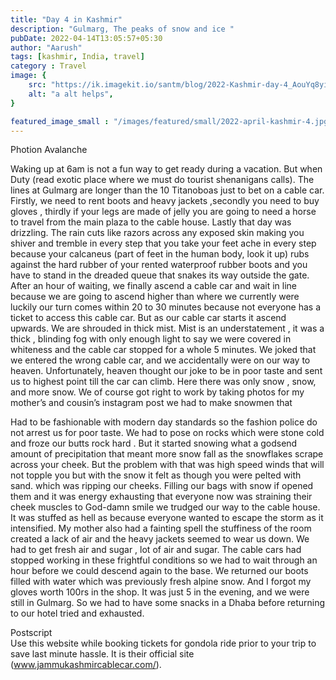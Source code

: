 ```yaml
---
title: "Day 4 in Kashmir"
description: "Gulmarg, The peaks of snow and ice "
pubDate: 2022-04-14T13:05:57+05:30
author: "Aarush"
tags: [kashmir, India, travel]
category : Travel
image: {
    src: "https://ik.imagekit.io/santm/blog/2022-Kashmir-day-4_AouYq8yiL.webp",
    alt: "a alt helps",
}

featured_image_small : "/images/featured/small/2022-april-kashmir-4.jpg"
---
```

Photion Avalanche    

Waking up at 6am is not a fun way to get ready during a vacation. But when Duty (read exotic place where we must do tourist shenanigans  calls). The lines at Gulmarg are longer than the 10 Titanoboas just to bet on a cable car. Firstly, we need to rent boots and heavy jackets ,secondly you need to buy gloves , thirdly if your legs are made of jelly you are going to  need a horse to travel from the main plaza to the cable house. Lastly that day was drizzling. The rain cuts like razors across any exposed skin making you shiver and tremble  in every step that you take your feet ache in every step because your calcaneus (part of feet in the human body, look it up) rubs against the hard rubber of your rented waterproof rubber boots and you have to stand in the dreaded queue that snakes its way outside the gate. After an hour of waiting, we finally ascend a cable car and wait in line because we are going to ascend higher  than where we currently were luckily our turn comes within 20 to 30 minutes because not everyone has a ticket to access this cable car. But as our cable car starts it ascend upwards. We are shrouded in thick mist. Mist is an understatement , it was a thick , blinding fog with only enough light to say we were covered in whiteness and the cable car stopped for a whole 5 minutes. We joked that we entered the wrong cable car, and we accidentally were on our way to heaven. Unfortunately, heaven thought our joke to be in poor taste  and sent us to highest point till the car can climb. Here there was only snow , snow, and more snow. We of course got right to work by taking photos for my mother’s and cousin’s instagram post we had to make snowmen that    


Had to be fashionable with modern day standards so the fashion police do not arrest us for poor taste. We had to pose on rocks which were stone cold and froze our butts rock hard . But it started snowing what a godsend amount of precipitation that meant more snow fall as the snowflakes scrape across your cheek. But the problem with that was high speed winds that will not topple you but with the snow it felt as though you were pelted with sand. which was ripping our cheeks. Filling our bags with snow if opened them and it was energy exhausting that everyone now was straining their cheek muscles to God-damn smile we trudged our way to the cable house. It was stuffed as hell as because everyone wanted to escape the storm as it intensified. My mother also had a fainting spell the stuffiness of the room created a lack of air and the heavy jackets seemed to  wear us down. We had to get fresh air and sugar , lot of air and sugar. The cable cars had stopped working in  these frightful conditions so we had to wait through an hour before we could descend again to the base. We returned our boots filled with water which was previously fresh alpine snow. And I forgot my gloves worth 100rs in the shop. It was just  5 in the evening, and we were still in Gulmarg. So we had to have some snacks in a Dhaba before returning to our hotel  tried and exhausted.

Postscript   
Use this website while booking tickets for gondola ride prior to your trip to save last minute hassle. It is their official site (www.jammukashmircablecar.com/).

